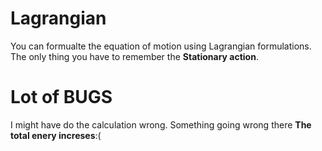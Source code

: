 # Lagrangian
You can formualte the equation of motion using Lagrangian formulations. The only thing you have to remember the **Stationary action**.
# Lot of BUGS
I might have do the calculation wrong. Something going wrong there **The total enery increses**:(
